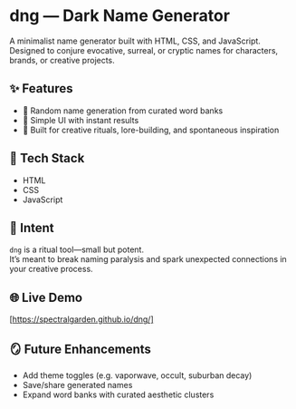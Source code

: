 # dng — Dark Name Generator

A minimalist name generator built with HTML, CSS, and JavaScript.  
Designed to conjure evocative, surreal, or cryptic names for characters, brands, or creative projects.

## ✨ Features
- 🎲 Random name generation from curated word banks
- 🧠 Simple UI with instant results
- 🧭 Built for creative rituals, lore-building, and spontaneous inspiration

## 🧪 Tech Stack
- HTML
- CSS
- JavaScript

## 🧭 Intent
`dng` is a ritual tool—small but potent.  
It’s meant to break naming paralysis and spark unexpected connections in your creative process.

## 🌐 Live Demo
[https://spectralgarden.github.io/dng/]

## 🪞 Future Enhancements
- Add theme toggles (e.g. vaporwave, occult, suburban decay)
- Save/share generated names
- Expand word banks with curated aesthetic clusters
